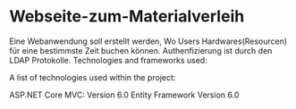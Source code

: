 # Webseite-zum-Materialverleih
Eine Webanwendung soll erstellt werden, Wo Users Hardwares(Resourcen) für eine bestimmste Zeit buchen können. Authenfizierung ist durch den LDAP Protokolle.
Technologies and frameworks used:

A list of technologies used within the project:

ASP.NET Core MVC: Version 6.0
Entity Framework Version 6.0
